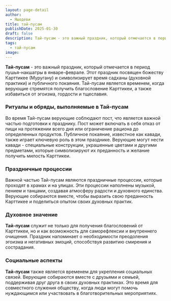 ```yaml
---
layout: page-detail
author:
  - Яшодеви
title: тай-пусам
publishDate: 2025-01-30
draft: false
description: Тай-пусам - это важный праздник, который отмечается в период пушья-накшатры в январе-феврале. Этот праздник посвящен божеству Карттикее (Муругану) и символизирует время садханы (духовной практики) и публичного покаяния. Тай-пусам является временем, когда верующие стремятся получить благословение Карттикеи, а также избавиться от эгоизма, гордости и тщеславия.
tags:
  - тай-пусам
image:
---
```

**Тай-пусам** - это важный праздник, который отмечается в период пушья-накшатры в январе-феврале. Этот праздник посвящен божеству Карттикее (Муругану) и символизирует время садханы (духовной практики) и публичного покаяния. Тай-пусам является временем, когда верующие стремятся получить благословение Карттикеи, а также избавиться от эгоизма, гордости и тщеславия.

### Ритуалы и обряды, выполняемые в Тай-пусам

Во время Тай-пусам верующие соблюдают пост, что является важной частью подготовки к празднику. Пост может включать в себя отказ от пищи на протяжении всего дня или ограничение рациона до определенных продуктов. Публичное покаяние, известное как кавади, также играет ключевую роль в этом празднике. Верующие могут нести кавади - специальные конструкции, украшенные цветами и другими предметами, которые символизируют их преданность и желание получить милость Карттикеи.

### Праздничные процессии  

Важной частью Тай-пусам являются праздничные процессии, которые проходят в храмах и на улицах. Эти процессии наполнены музыкой, пением и танцами, создавая атмосферу радости и духовного единства. Верующие собираются вместе, чтобы выразить свою преданность Карттикее и поделиться опытом своих духовных практик.

### Духовное значение

**Тай-пусам** служит не только для получения благословений от Карттикеи, но и как возможность для саморефлексии и внутреннего очищения. Праздник напоминает о необходимости преодоления эгоизма и негативных эмоций, способствуя развитию смирения и сострадания.

### Социальные аспекты

**Тай-пусам** также является временем для укрепления социальных связей. Верующие собираются вместе с друзьями и семьей, поддерживая друг друга в своих духовных практиках. Это время для совместного служения обществу, когда люди могут помочь нуждающимся или участвовать в благотворительных мероприятиях.